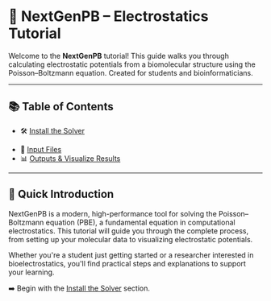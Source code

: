 # 🔬 NextGenPB – Electrostatics Tutorial

Welcome to the **NextGenPB** tutorial! This guide walks you through calculating electrostatic potentials from a biomolecular structure using the Poisson–Boltzmann equation.
Created for students and bioinformaticians.

---

## 📚 Table of Contents

- 🛠️ [Install the Solver](install.md)
<!-- - ⚙️ [Run the Solver](run.md) -->
- 📁 [Input Files](files.md)
- 📊 [Outputs & Visualize Results](visualize.md)



---

## 🚀 Quick Introduction
NextGenPB is a modern, high-performance tool for solving the Poisson–Boltzmann equation (PBE), a fundamental equation in computational electrostatics. This tutorial will guide you through the complete process, from setting up your molecular data to visualizing electrostatic potentials.

Whether you're a student just getting started or a researcher interested in bioelectrostatics, you'll find practical steps and explanations to support your learning.

➡️ Begin with the [Install the Solver](install.md) section.
